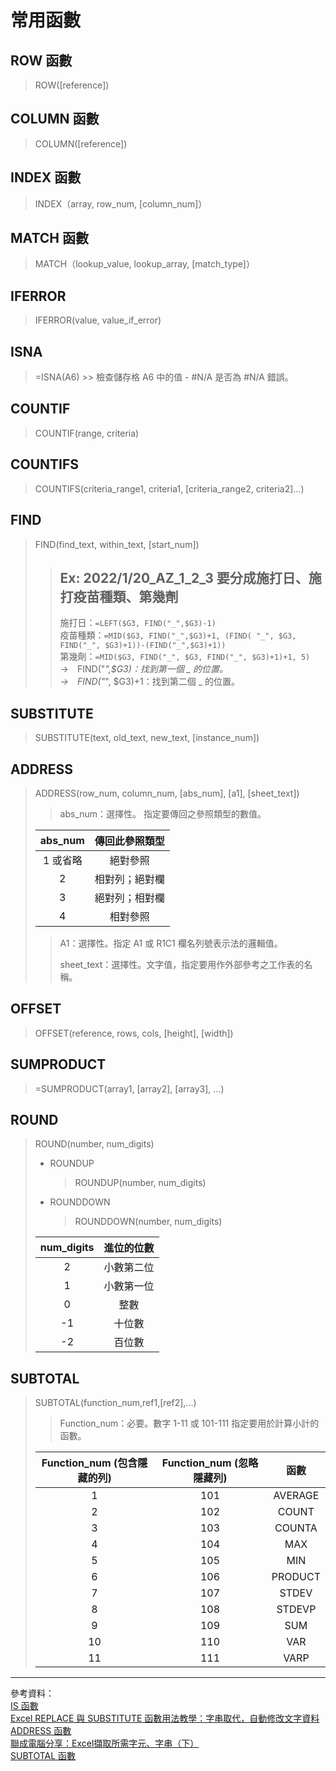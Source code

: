 # 常用函數

## ROW 函數
>   ROW([reference])

## COLUMN 函數
>   COLUMN([reference])

## INDEX 函數  
>   INDEX（array, row_num, [column_num]） 

## MATCH 函數
>   MATCH（lookup_value, lookup_array, [match_type]）

## IFERROR
>   IFERROR(value, value_if_error)

## ISNA
>   =ISNA(A6)
    >>  檢查儲存格 A6 中的值 - #N/A 是否為 #N/A 錯誤。

## COUNTIF
>   COUNTIF(range, criteria)

## COUNTIFS
>   COUNTIFS(criteria_range1, criteria1, [criteria_range2, criteria2]…)

## FIND
>   FIND(find_text, within_text, [start_num])  
>    
>   >   ## Ex: 2022/1/20_AZ_1_2_3 要分成施打日、施打疫苗種類、第幾劑  
>   >   施打日：```=LEFT($G3, FIND("_",$G3)-1)```  
>   >   疫苗種類：```=MID($G3, FIND("_",$G3)+1, (FIND( "_", $G3, FIND("_", $G3)+1))-(FIND("_",$G3)+1))```  
>   >   第幾劑：```=MID($G3, FIND("_", $G3, FIND("_", $G3)+1)+1, 5)```  
>   >   →　FIND("_",$G3)：找到第一個 _ 的位置。  
>   >   →　FIND("_", $G3)+1：找到第二個 _ 的位置。  

## SUBSTITUTE
>   SUBSTITUTE(text, old_text, new_text, [instance_num])

## ADDRESS
>   ADDRESS(row_num, column_num, [abs_num], [a1], [sheet_text])  
>    >  abs_num：選擇性。 指定要傳回之參照類型的數值。 
>    >   
>   |  abs_num |  傳回此參照類型 |  
>   |  :-----: | :-----: |  
>   |   1 或省略  |  絕對參照  |  
>   |   2  |  相對列；絕對欄  |  
>   |   3  |  絕對列；相對欄  |  
>   |   4  |  相對參照  |  
>    >
>    >  A1：選擇性。指定 A1 或 R1C1 欄名列號表示法的邏輯值。  
>    >   
>    >  sheet_text：選擇性。文字值，指定要用作外部參考之工作表的名稱。

## OFFSET
>   OFFSET(reference, rows, cols, [height], [width])

## SUMPRODUCT
>   =SUMPRODUCT(array1, [array2], [array3], ...)

## ROUND
>   ROUND(number, num_digits)
>   * ROUNDUP
>        >    ROUNDUP(number, num_digits)
>   * ROUNDDOWN
>        >    ROUNDDOWN(number, num_digits)
>
>   |  num_digits |  進位的位數 |  
>   |  :-----: | :-----: |  
>   |   2  |  小數第二位  |
>   |   1  |  小數第一位  |
>   |   0  |  整數  |
>   |   -1  |  十位數  |
>   |   -2  |  百位數  |

## SUBTOTAL
>   SUBTOTAL(function_num,ref1,[ref2],...)
>    >  Function_num：必要。數字 1-11 或 101-111 指定要用於計算小計的函數。  
>   
>   |  Function_num (包含隱藏的列)  |  Function_num (忽略隱藏列) |  函數  |
>   |  :-----: | :-----: |  :-----: |  
>   |   1  |  101  |    AVERAGE     |
>   |   2  |  102  |    COUNT       |
>   |   3  |  103  |    COUNTA      |
>   |   4  |  104  |    MAX     |
>   |   5  |  105  |    MIN     |
>   |   6  |  106  |    PRODUCT     |
>   |   7  |  107  |    STDEV       |
>   |   8  |  108  |    STDEVP      |
>   |   9  |  109  |    SUM     |
>   |   10  |  110  |   VAR     |
>   |   11  |  111  |   VARP        |



---
參考資料：  
[IS 函數](https://support.microsoft.com/zh-tw/office/is-%E5%87%BD%E6%95%B8-0f2d7971-6019-40a0-a171-f2d869135665)  
[Excel REPLACE 與 SUBSTITUTE 函數用法教學：字串取代，自動修改文字資料](https://blog.gtwang.org/windows/excel-replace-substitute-function-tutorial/)  
[ADDRESS 函數](https://support.microsoft.com/zh-tw/office/address-%E5%87%BD%E6%95%B8-d0c26c0d-3991-446b-8de4-ab46431d4f89)  
[聯成電腦分享：Excel擷取所需字元、字串（下）](https://www.lccnet.com.tw/lccnet/article/details/1958)  
[SUBTOTAL 函數](https://support.microsoft.com/zh-tw/office/subtotal-%E5%87%BD%E6%95%B8-7b027003-f060-4ade-9040-e478765b9939)  

